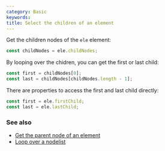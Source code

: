 ```yaml
---
category: Basic
keywords:
title: Select the children of an element
---
```


Get the children nodes of the `ele` element:

```js
const childNodes = ele.childNodes;
```

By looping over the chidren, you can get the first or last child:

```js
const first = childNodes[0];
const last = childNodes[childNodes.length - 1];
```

There are properties to access the first and last child directly:

```js
const first = ele.firstChild;
const last = ele.lastChild;
```

### See also

-   [Get the parent node of an element](/get-the-parent-node-of-an-element)
-   [Loop over a nodelist](/loop-over-a-nodelist)
